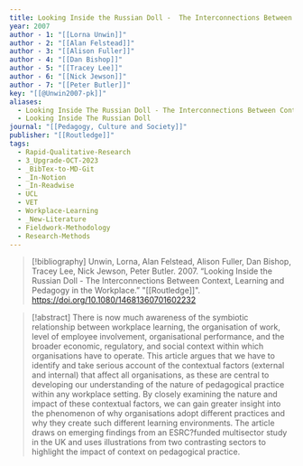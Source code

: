 ```yaml
---
title: Looking Inside the Russian Doll -  The Interconnections Between Context, Learning and Pedagogy in the Workplace
year: 2007
author - 1: "[[Lorna Unwin]]"
author - 2: "[[Alan Felstead]]"
author - 3: "[[Alison Fuller]]"
author - 4: "[[Dan Bishop]]"
author - 5: "[[Tracey Lee]]"
author - 6: "[[Nick Jewson]]"
author - 7: "[[Peter Butler]]"
key: "[[@Unwin2007-pk]]"
aliases:
  - Looking Inside The Russian Doll - The Interconnections Between Context, Learning And Pedagogy In The Workplace
  - Looking Inside The Russian Doll
journal: "[[Pedagogy, Culture and Society]]"
publisher: "[[Routledge]]"
tags:
  - Rapid-Qualitative-Research
  - 3_Upgrade-OCT-2023
  - _BibTex-to-MD-Git
  - _In-Notion
  - _In-Readwise
  - UCL
  - VET
  - Workplace-Learning
  - _New-Literature
  - Fieldwork-Methodology
  - Research-Methods
---
```


> [!bibliography]
> Unwin, Lorna, Alan Felstead, Alison Fuller, Dan Bishop, Tracey Lee, Nick Jewson, Peter Butler. 2007. “Looking Inside the Russian Doll -  The Interconnections Between Context, Learning and Pedagogy in the Workplace.” "[[Routledge]]". https://doi.org/10.1080/14681360701602232

> [!abstract]
> There is now much awareness of the symbiotic relationship between workplace learning, the organisation of work, level of employee involvement, organisational performance, and the broader economic, regulatory, and social context within which organisations have to operate. This article argues that we have to identify and take serious account of the contextual factors (external and internal) that affect all organisations, as these are central to developing our understanding of the nature of pedagogical practice within any workplace setting. By closely examining the nature and impact of these contextual factors, we can gain greater insight into the phenomenon of why organisations adopt different practices and why they create such different learning environments. The article draws on emerging findings from an ESRC?funded multisector study in the UK and uses illustrations from two contrasting sectors to highlight the impact of context on pedagogical practice.